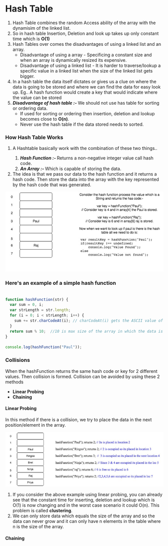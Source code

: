 # Hash Table

<ol>
<li>Hash Table combines the random Access ability of the array with the dynamisim of the linked list.</li>
<li>So in hash table Insertion, Deletion and look up takes up only constant time which is <b>O(1)</b></li>
<li>Hash Tables over comes the disadvantages of using a linked list and an array.
  <ul>
    <li>Disadvantage of using a array - Specificing a constant size and when an array is dynamically resized its expensive.</li>
    <li>Disadvantage of using a linked list - It is harder to traverse/lookup a specific value in a linked list when the size of the linked list gets bigger.</li>
  </ul>
</li>
<li>In a hash table the data itself dictates or gives us a clue on where the data is going to be stored and where we can find the data for easy look up. Eg.. A hash function would create a key that would indicate where the value can be stored</li>
<li><i><b>Disadvantage of hash table :- </b></i>We should not use has table for sorting or ordering data.
<ul>
  <li>If used for sorting or ordering then insertion, deletion and lookup becomes close to <b>O(n)</b>.</li>
  <li>Never use the hash table if the data stored needs to sorted.</li>
</ul>
</li>
</ol>

### How Hash Table Works
<ol>
<li>A Hashtable basically work with the combination of these two things..</li>
  <ol>
    <li><b><i>Hash Function :- </i></b>Returns a non-negative integer value call hash code.</li>
    <li><b><i>An Array :- </i></b>Which is capable of storing the data.</li>
  </ol>
<li>The idea is that we pass our data to the hash function and it returns a hash code. Then store the data into the array with the key represented by the hash code that was generated.</li>
</ol>

![ImageOne](https://github.com/nchandar/InterviewNotes/blob/master/HtFig1.jpg)

### Here's an example of a simple hash function
```javascript

function hashFunction(str) {
  var sum = 0, i;
  var strLength = str.length;
  for (i = 0; i < strLength; i++) {
    sum += str.charCodeAt(i); // charCodeAt(i) gets the ASCII value of the letter in i'th position
  }
  return sum % 10;  //10 is max size of the array in which the data is stored.
}

console.log(hashFunction("Paul"));
```
### Collisions
When the hashFunction returns the same hash code or key for 2 different values. Then collision is formed.
Collision can be avoided by using these 2 methods
<ul>
  <li><b>Linear Probing</b></li>
  <li><b>Chaining</b></li>
</ul>

#### Linear Probing
In this method if there is a collision, we try to place the data in the next position/element in the array.

![Image2](https://github.com/nchandar/InterviewNotes/blob/master/linearProbingFig.jpg) 

1. If you consider the above example using linear probing, you can already see that the constant time for inserting, deletion and lookup which is O(1) is now changing and in the worst case scenario it could O(n). This problem is called <b>clustering</b>.
2. We can only store data which equals the size of the array and so the data can never grow and it can only have n elements in the table where n is the size of the array.

#### Chaining
